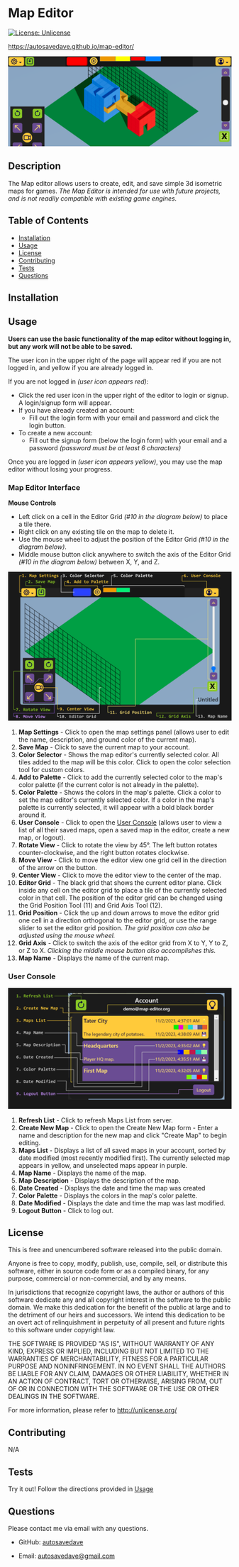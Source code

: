# Map Editor
[![License: Unlicense](https://img.shields.io/badge/license-Unlicense-blue.svg)](http://unlicense.org/)

https://autosavedave.github.io/map-editor/

![Map Editor Screenshot](./src/assets/map-editor-screenshot.png?raw=true "Screenshot")

## Description

The Map editor allows users to create, edit, and save simple 3d isometric maps for games.
*The Map Editor is intended for use with future projects, and is not readily compatible with existing game engines.*

## Table of Contents

  - [Installation](#installation)
  - [Usage](#usage)
  - [License](#license)
  - [Contributing](#contributing)
  - [Tests](#tests)
  - [Questions](#questions)

## Installation



## Usage

**Users can use the basic functionality of the map editor without logging in, but any work will not be able to be saved.**

The user icon in the upper right of the page will appear red if you are not logged in, and yellow if you are already logged in.

If you are not logged in *(user icon appears red)*:
  - Click the red user icon in the upper right of the editor to login or signup. A login/signup form will appear.
  - If you have already created an account:
    - Fill out the login form with your email and password and click the login button.
  - To create a new account:
    - Fill out the signup form (below the login form) with your email and a password *(password must be at least 6 characters)*

Once you are logged in *(user icon appears yellow)*, you may use the map editor without losing your progress.

### Map Editor Interface

**Mouse Controls**
  - Left click on a cell in the Editor Grid *(#10 in the diagram below)* to place a tile there.
  - Right click on any existing tile on the map to delete it.
  - Use the mouse wheel to adjust the position of the Editor Grid *(#10 in the diagram below)*.
  - Middle mouse button click anywhere to switch the axis of the Editor Grid *(#10 in the diagram below)* between X, Y, and Z.

![Map Editor Diagram](./src/assets/map-editor-screenshot-diagram.png?raw=true "Editor Diagram")

  1. **Map Settings** - Click to open the map settings panel (allows user to edit the name, description, and ground color of the current map).
  2. **Save Map** - Click to save the current map to your account.
  3. **Color Selector** - Shows the map editor's currently selected color. All tiles added to the map will be this color. Click to open the color selection tool for custom colors.
  4. **Add to Palette** - Click to add the currently selected color to the map's color palette (if the current color is not already in the palette).
  5. **Color Palette** - Shows the colors in the map's palette. Click a color to set the map editor's currently selected color. If a color in the map's palette is currently selected, it will appear with a bold black border around it.
  6. **User Console** - Click to open the [User Console](#user-console) (allows user to view a list of all their saved maps, open a saved map in the editor, create a new map, or logout).
  7. **Rotate View** - Click to rotate the view by 45°. The left button rotates counter-clockwise, and the right button rotates clockwise.
  8. **Move View** - Click to move the editor view one grid cell in the direction of the arrow on the button.
  9. **Center View** - Click to move the editor view to the center of the map.
  10. **Editor Grid** - The black grid that shows the current editor plane. Click inside any cell on the editor grid to place a tile of the currently selected color in that cell. The position of the editor grid can be changed using the Grid Position Tool (11) and Grid Axis Tool (12).
  11. **Grid Position** - Click the up and down arrows to move the editor grid one cell in a direction orthogonal to the editor grid, or use the range slider to set the editor grid position. *The grid position can also be adjusted using the mouse wheel.*
  12. **Grid Axis** - Click to switch the axis of the editor grid from X to Y, Y to Z, or Z to X. *Clicking the middle mouse button also accomplishes this.*
  13. **Map Name** - Displays the name of the current map.

### User Console

![Map Editor Diagram](./src/assets/map-editor-user-diagram.png?raw=true "User Console Diagram")

  1. **Refresh List** - Click to refresh Maps List from server.
  2. **Create New Map** - Click to open the Create New Map form - Enter a name and description for the new map and click "Create Map" to begin editing.
  3. **Maps List** - Displays a list of all saved maps in your account, sorted by date modified (most recently modified first). The currently selected map appears in yellow, and unselected maps appear in purple.
  4. **Map Name** - Displays the name of the map.
  5. **Map Description** - Displays the description of the map.
  6. **Date Created** - Displays the date and time the map was created
  7. **Color Palette** - Displays the colors in the map's color palette.
  8. **Date Modified** - Displays the date and time the map was last modified.
  9. **Logout Button** - Click to log out.

## License

This is free and unencumbered software released into the public domain.

Anyone is free to copy, modify, publish, use, compile, sell, or
distribute this software, either in source code form or as a compiled
binary, for any purpose, commercial or non-commercial, and by any
means.

In jurisdictions that recognize copyright laws, the author or authors
of this software dedicate any and all copyright interest in the
software to the public domain. We make this dedication for the benefit
of the public at large and to the detriment of our heirs and
successors. We intend this dedication to be an overt act of
relinquishment in perpetuity of all present and future rights to this
software under copyright law.

THE SOFTWARE IS PROVIDED "AS IS", WITHOUT WARRANTY OF ANY KIND,
EXPRESS OR IMPLIED, INCLUDING BUT NOT LIMITED TO THE WARRANTIES OF
MERCHANTABILITY, FITNESS FOR A PARTICULAR PURPOSE AND NONINFRINGEMENT.
IN NO EVENT SHALL THE AUTHORS BE LIABLE FOR ANY CLAIM, DAMAGES OR
OTHER LIABILITY, WHETHER IN AN ACTION OF CONTRACT, TORT OR OTHERWISE,
ARISING FROM, OUT OF OR IN CONNECTION WITH THE SOFTWARE OR THE USE OR
OTHER DEALINGS IN THE SOFTWARE.

For more information, please refer to <http://unlicense.org/>

## Contributing

N/A

## Tests

Try it out! Follow the directions provided in [Usage](#usage)

## Questions

Please contact me via email with any questions.

  - GitHub: [autosavedave](https://github.com/autosavedave)

  - Email: [autosavedave@gmail.com](mailto:autosavedave@gmail.com)
